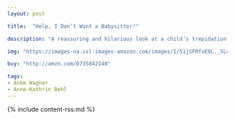 ```yaml
---
layout: post

title:  "Help, I Don’t Want a Babysitter!"

description: "A reassuring and hilarious look at a child’s trepidation about meeting his first babysitter then realizing he adores her! When Ollie’s parents hire a babysitter, Ollie’s cuddle buddy Stubbs imagines the worst: what if the babysitter sprays them with stinky perfume…what if the babysitter only cooks yucky green vegetables? But when Ollie and Stubbs meet Ella…what happens next just might surprise you!"

img: "https://images-na.ssl-images-amazon.com/images/I/51jSFMfuE8L._SL480_.jpg"

buy: "http://amzn.com/0735842140"

tags:
- Anke Wagner
- Anne-Kathrin Behl
---
```


{% include content-rss.md %}